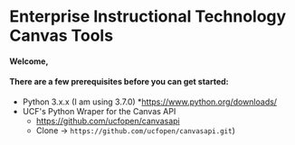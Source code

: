 # Enterprise Instructional Technology Canvas Tools
#### Welcome,
#### There are a few prerequisites before you can get started:
* Python 3.x.x (I am using 3.7.0)
  *https://www.python.org/downloads/
* UCF's Python Wraper for the Canvas API
  * https://github.com/ucfopen/canvasapi
  * Clone -> `https://github.com/ucfopen/canvasapi.git`)